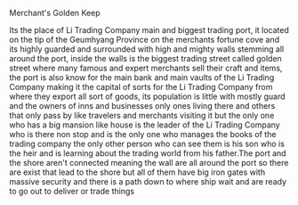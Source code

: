 Merchant's Golden Keep

Its the place of Li Trading Company main and biggest trading port, it located on the tip of the Geumhyang Province on the merchants fortune cove and its highly guarded and surrounded with high and mighty walls stemming all around the port, inside the walls is the biggest trading street  called golden street where many famous and expert merchants sell their craft and items, the port is also know for the main bank and main vaults of the Li Trading Company making it the capital of sorts for the Li Trading Company from where they export all sort of goods, its population is little with mostly guard and the owners of inns and businesses only ones living there and others that only pass by like travelers and merchants visiting it but the only one who has a big mansion like house is the leader of the Li Trading Company who is there non stop and is the only one who manages the books of the trading company the only other person who can see them is his son who is the heir and is learning about the trading world from his father.The port and the shore aren't connected meaning the wall are all around the port so there are exist that lead to the shore but all of them have big iron gates with massive security and there is a path down to where ship wait and are ready to go out to deliver or trade things